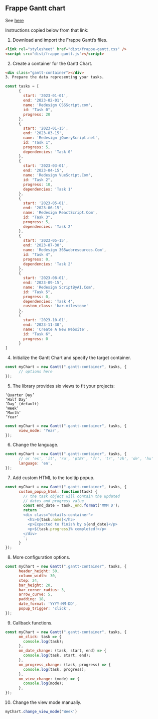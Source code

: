 
## Frappe Gantt chart

See [here](https://www.cssscript.com/svg-gantt-chart-frappe/)

Instructions copied below from that link:

1. Download and import the Frappe Gantt’s files.

```html
<link rel="stylesheet" href="dist/frappe-gantt.css" />
<script src="dist/frappe-gantt.js"></script>
```

2. Create a container for the Gantt Chart.

```html
<div class="gantt-container"></div>
3. Prepare the data representing your tasks.
```

```js
const tasks = [
      {
        start: '2023-01-01',
        end: '2023-02-01',
        name: 'Redesign CSSScript.com',
        id: "Task 0",
        progress: 20
      },
      {
        start: '2023-01-15',
        end: '2023-03-15',
        name: 'Redesign jQueryScript.net',
        id: "Task 1",
        progress: 5,
        dependencies: 'Task 0'
      },
      {
        start: '2023-03-01',
        end: '2023-04-15',
        name: 'Redesign VueScript.Com',
        id: "Task 2",
        progress: 10,
        dependencies: 'Task 1'
      },
      {
        start: '2023-05-01',
        end: '2023-06-15',
        name: 'Redesign ReactScript.Com',
        id: "Task 3",
        progress: 5,
        dependencies: 'Task 2'
      },
      {
        start: '2023-05-15',
        end: '2023-07-30',
        name: 'Redesign 365webresources.Com',
        id: "Task 4",
        progress: 0,
        dependencies: 'Task 2'
      },
      {
        start: '2023-08-01',
        end: '2023-09-15',
        name: 'Redesign ScriptByAI.Com',
        id: "Task 5",
        progress: 0,
        dependencies: 'Task 4',
        custom_class: 'bar-milestone'
      },
      {
        start: '2023-10-01',
        end: '2023-11-30',
        name: 'Create A New Website',
        id: "Task 6",
        progress: 0
      }
]
```
4. Initialize the Gantt Chart and specify the target container.

```js
const myChart = new Gantt(".gantt-container", tasks, {
      // options here
});
```
5. The library provides six views to fit your projects:

```
‘Quarter Day’
‘Half Day’
‘Day’ (default)
‘Week’
‘Month’
‘Year’
```
```js
const myChart = new Gantt(".gantt-container", tasks, {
      view_mode: 'Year',
});
```
6. Change the language.

```js
const myChart = new Gantt(".gantt-container", tasks, {
      // or 'es', 'it', 'ru', 'ptBr', 'fr', 'tr', 'zh', 'de', 'hu'
      language: 'en', 
});
```
7. Add custom HTML to the tooltip popup.

```js
const myChart = new Gantt(".gantt-container", tasks, {
      custom_popup_html: function(task) {
        // the task object will contain the updated
        // dates and progress value
        const end_date = task._end.format('MMM D');
        return `
        <div class="details-container">
          <h5>${task.name}</h5>
          <p>Expected to finish by ${end_date}</p>
          <p>${task.progress}% completed!</p>
        </div>
        `;
      }
});
```
8. More configuration options.

```js
const myChart = new Gantt(".gantt-container", tasks, {
      header_height: 50,
      column_width: 30,
      step: 24,
      bar_height: 20,
      bar_corner_radius: 3,
      arrow_curve: 5,
      padding: 18,
      date_format: 'YYYY-MM-DD',
      popup_trigger: 'click',
});
```
9. Callback functions.

```js
const myChart = new Gantt(".gantt-container", tasks, {
      on_click: task => {
        console.log(task);
      },
      on_date_change: (task, start, end) => {
        console.log(task, start, end);
      },
      on_progress_change: (task, progress) => {
        console.log(task, progress);
      },
      on_view_change: (mode) => {
        console.log(mode);
      },
});
```

10. Change the view mode manually.

```js
myChart.change_view_mode('Week')
```

